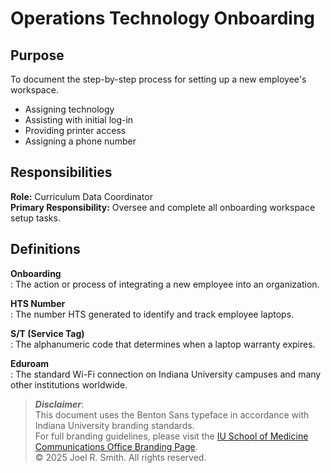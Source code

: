 # Operations Technology Onboarding

## Purpose

To document the step-by-step process for setting up a new employee's workspace.

- Assigning technology
- Assisting with initial log-in  
- Providing printer access  
- Assigning a phone number

## Responsibilities

**Role:** Curriculum Data Coordinator  
**Primary Responsibility:** Oversee and complete all onboarding workspace setup tasks.

## Definitions

**Onboarding**  
: The action or process of integrating a new employee into an organization.

**HTS Number**  
: The number HTS generated to identify and track employee laptops.

**S/T (Service Tag)**  
: The alphanumeric code that determines when a laptop warranty expires.

**Eduroam**  
: The standard Wi-Fi connection on Indiana University campuses and many other institutions worldwide.

> _**Disclaimer**_:  
> This document uses the Benton Sans typeface in accordance with Indiana University branding standards.  
> For full branding guidelines, please visit the [IU School of Medicine Communications Office Branding Page](https://medicine.iu.edu/brand).  
> © 2025 Joel R. Smith. All rights reserved.